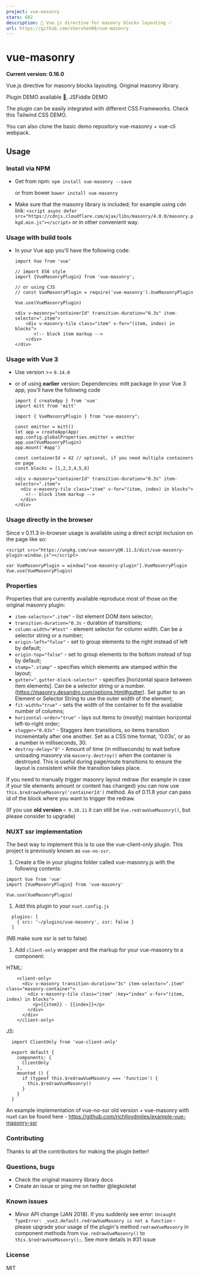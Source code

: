 ```yaml
---
project: vue-masonry
stars: 682
description: 💠 Vue.js directive for masonry blocks layouting ✅
url: https://github.com/shershen08/vue-masonry
---
```


vue-masonry
===========

**Current version: 0.16.0**

Vue.js directive for masonry blocks layouting. Original masonry library.

Plugin DEMO available 🎉, JSFiddle DEMO

The plugin can be easily integrated with different CSS Frameworks. Check this Tailwind CSS DEMO.

You can also clone the basic demo repository vue-masonry + vue-cli webpack.

Usage
-----

### Install via NPM

-   Get from npm: `npm install vue-masonry --save`
    
    or from bower `bower install vue-masonry`
    
-   Make sure that the masonry library is included; for example using cdn link: `<script async defer src="https://cdnjs.cloudflare.com/ajax/libs/masonry/4.0.0/masonry.pkgd.min.js"></script>` or in other convenient way.
    

### Usage with build tools

-   In your Vue app you'll have the following code:
    
    ```
    import Vue from 'vue'
    
    // import ES6 style
    import {VueMasonryPlugin} from 'vue-masonry';
    
    // or using CJS 
    // const VueMasonryPlugin = require('vue-masonry').VueMasonryPlugin
    
    Vue.use(VueMasonryPlugin)
    
    <div v-masonry="containerId" transition-duration="0.3s" item-selector=".item">
        <div v-masonry-tile class="item" v-for="(item, index) in blocks">
           <!-- block item markup -->
        </div>
    </div>
    ```
    

### Usage with Vue 3

-   Use version >= `0.14.0`
    
-   or of using **earlier** version: Dependencies: mitt package In your Vue 3 app, you'll have the following code
    
    ```
    import { createApp } from 'vue'
    import mitt from 'mitt'
    
    import { VueMasonryPlugin } from "vue-masonry";
    
    const emitter = mitt()
    let app = createApp(App)
    app.config.globalProperties.emitter = emitter
    app.use(VueMasonryPlugin)
    app.mount('#app')
    
    const containerId = 42 // optional, if you need multiple containers on page
    const blocks = [1,2,3,4,5,6]
    
    <div v-masonry="containerId" transition-duration="0.3s" item-selector=".item">
      <div v-masonry-tile class="item" v-for="(item, index) in blocks">
        <!-- block item markup -->
      </div>
    </div>
    ```
    

### Usage directly in the browser

Since v 0.11.3 in-browser usage is available using a direct script inclusion on the page like so:

```
<script src="https://unpkg.com/vue-masonry@0.11.3/dist/vue-masonry-plugin-window.js"></script>
```

```
var VueMasonryPlugin = window["vue-masonry-plugin"].VueMasonryPlugin
Vue.use(VueMasonryPlugin)
```

### Properties

Properties that are currently available reproduce most of those on the original masonry plugin:

-   `item-selector=".item"` - list element DOM item selector;
-   `transition-duration="0.3s` - duration of transitions;
-   `column-width="#test"` - element selector for column width. Can be a selector string or a number;
-   `origin-left="false"` - set to group elements to the right instead of left by default;
-   `origin-top="false"` - set to group elements to the bottom instead of top by default;
-   `stamp=".stamp"` - specifies which elements are stamped within the layout;
-   `gutter=".gutter-block-selector"` - specifies \[horizontal space between item elements\]. Can be a selector string or a number. (https://masonry.desandro.com/options.html#gutter). Set gutter to an Element or Selector String to use the outer width of the element;
-   `fit-width="true"` - sets the width of the container to fit the available number of columns;
-   `horizontal-order="true"` - lays out items to (mostly) maintain horizontal left-to-right order;
-   `stagger="0.03s"` - Staggers item transitions, so items transition incrementally after one another. Set as a CSS time format, '0.03s', or as a number in milliseconds, 30.
-   `destroy-delay="0"` - Amount of time (in milliseconds) to wait before unloading masonry via `masonry.destroy()` when the container is destroyed. This is useful during page/route transitions to ensure the layout is consistent while the transition takes place.

If you need to manually trigger masonry layout redraw (for example in case if your tile elements amount or content has changed) you can now use `this.$redrawVueMasonry('containerId')` method. As of 0.11.8 your can pass id of the block where you want to trigger the redraw.

(If you use **old version** `< 0.10.11` it can still be `Vue.redrawVueMasonry()`, but please consider to upgrade)

### NUXT ssr implementation

The best way to implement this is to use the vue-client-only plugin. This project is previously known as `vue-no-ssr`.

1.  Create a file in your plugins folder called vue-masonry.js with the following contents:

```
import Vue from 'vue'
import {VueMasonryPlugin} from 'vue-masonry'

Vue.use(VueMasonryPlugin)
```

1.  Add this plugin to your `nuxt.config.js`

```
  plugins: [
    { src: '~/plugins/vue-masonry', ssr: false }
  ]
```

(NB make sure ssr is set to false)

1.  Add `client-only` wrapper and the markup for your vue-masonry to a component:

HTML:

```
    <client-only>
      <div v-masonry transition-duration="3s" item-selector=".item" class="masonry-container">
        <div v-masonry-tile class="item" :key="index" v-for="(item, index) in blocks">
          <p>{{item}} - {{index}}</p>
        </div>
      </div>
    </client-only>
```

JS:

```
  import ClientOnly from 'vue-client-only'

  export default {
    components: {
      ClientOnly
    },
    mounted () {
      if (typeof this.$redrawVueMasonry === 'function') {
        this.$redrawVueMasonry()
      }
    }
  }
```

An example implementation of vue-no-ssr old version + vue-masonry with nuxt can be found here - https://github.com/richlloydmiles/example-vue-masonry-ssr

### Contributing

Thanks to all the contributors for making the plugin better!

### Questions, bugs

-   Check the original masonry library docs
-   Create an issue or ping me on twitter @legkoletat

### Known issues

-   Minor API change (JAN 2018). If you suddenly see error: `Uncaught TypeError: _vue2.default.redrawVueMasonry is not a function` - please upgrade your usage of the plugin's method `redrawVueMasonry` in component methods from `Vue.redrawVueMasonry()` to `this.$redrawVueMasonry();`. See more details in #31 issue

### License

MIT
